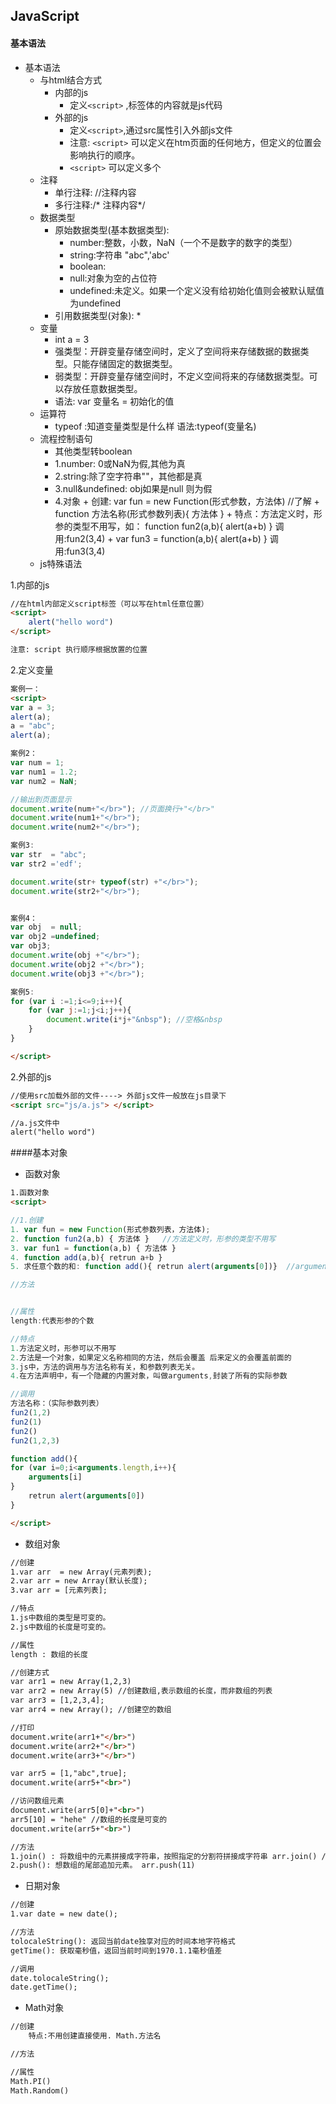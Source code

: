 ## JavaScript

#### 基本语法

+ 基本语法
	+ 与html结合方式
		+ 内部的js 
			* 定义`<script>` ,标签体的内容就是js代码
		+ 外部的js 
		   * 定义`<script>`,通过src属性引入外部js文件
		   * 注意: `<script>` 可以定义在htm页面的任何地方，但定义的位置会影响执行的顺序。
		   * `<script>` 可以定义多个
	+ 注释
		+ 单行注释: //注释内容
		+ 多行注释:/* 注释内容*/ 
	+ 数据类型
		+ 原始数据类型(基本数据类型):
		   * number:整数，小数，NaN（一个不是数字的数字的类型）
		   * string:字符串 "abc",'abc'
		   * boolean:
		   * null:对象为空的占位符
		   * undefined:未定义。如果一个定义没有给初始化值则会被默认赋值为undefined
		+ 引用数据类型(对象): 
			*  
	+ 变量
	  * int a = 3
	  * 强类型：开辟变量存储空间时，定义了空间将来存储数据的数据类型。只能存储固定的数据类型。
	  * 弱类型：开辟变量存储空间时，不定义空间将来的存储数据类型。可以存放任意数据类型。
	  * 语法: var 变量名 = 初始化的值
	+ 运算符
	  * typeof :知道变量类型是什么样 语法:typeof(变量名) 
	+ 流程控制语句 	
	  * 其他类型转boolean
	  * 1.number:	0或NaN为假,其他为真
	  * 2.string:除了空字符串""，其他都是真
	  * 3.null&undefined: obj如果是null 则为假
	  * 4.对象 
	  		+  创建: var fun = new Function(形式参数，方法体) //了解
	  		+  function 方法名称(形式参数列表){ 方法体 }
	  		+  特点：方法定义时，形参的类型不用写，如： function fun2(a,b){ alert(a+b) } 调用:fun2(3,4)
	  		+  var fun3  = function(a,b){ alert(a+b) } 调用:fun3(3,4)
	+ js特殊语法

1.内部的js

```html
//在html内部定义script标签（可以写在html任意位置）
<script>
	alert("hello word")
</script>

注意: script 执行顺序根据放置的位置
```

2.定义变量

```html
案例一：
<script>
var a = 3;
alert(a);
a = "abc";
alert(a);

案例2：
var num = 1;
var num1 = 1.2;
var num2 = NaN;

//输出到页面显示
document.write(num+"</br>"); //页面换行+"</br>"
document.write(num1+"</br>");
document.write(num2+"</br>");

案例3:
var str  = "abc";
var str2 ='edf';

document.write(str+ typeof(str) +"</br>");
document.write(str2+"</br>");


案例4：
var obj  = null;
var obj2 =undefined;
var obj3;
document.write(obj +"</br>");
document.write(obj2 +"</br>");
document.write(obj3 +"</br>");

案例5:
for (var i :=1;i<=9;i++){
	for (var j:=1;j<i;j++){
		document.write(i*j+"&nbsp"); //空格&nbsp
	}
}

</script>

```

2.外部的js

```html
//使用src加载外部的文件----> 外部js文件一般放在js目录下 
<script src="js/a.js"> </script>

//a.js文件中
alert("hello word")
```

####基本对象

+ 函数对象 

```html
1.函数对象
<script>

//1.创建
1. var fun = new Function(形式参数列表，方法体);
2. function fun2(a,b) { 方法体 }	//方法定义时，形参的类型不用写
3. var fun1 = function(a,b) { 方法体 }
4. function add(a,b){ retrun a+b }
5. 求任意个数的和: function add(){ retrun alert(arguments[0])}  //arguments 内置数组

//方法


//属性
length:代表形参的个数

//特点
1.方法定义时，形参可以不用写
2.方法是一个对象，如果定义名称相同的方法，然后会覆盖 后来定义的会覆盖前面的
3.js中，方法的调用与方法名称有关，和参数列表无关。
4.在方法声明中，有一个隐藏的内置对象，叫做arguments,封装了所有的实际参数

//调用
方法名称：（实际参数列表）
fun2(1,2)
fun2(1)
fun2()
fun2(1,2,3)

function add(){ 
for (var i=0;i<arguments.length,i++){
	arguments[i]
}
	retrun alert(arguments[0])
} 

</script>
```


+ 数组对象 

```html
//创建 
1.var arr  = new Array(元素列表);
2.var arr = new Array(默认长度);
3.var arr = [元素列表];

//特点 
1.js中数组的类型是可变的。
2.js中数组的长度是可变的。

//属性
length : 数组的长度

//创建方式
var arr1 = new Array(1,2,3)
var arr2 = new Array(5)	//创建数组,表示数组的长度，而非数组的列表
var arr3 = [1,2,3,4];
var arr4 = new Array(); //创建空的数组

//打印
document.write(arr1+"</br>")
document.write(arr2+"</br>")
document.write(arr3+"</br>")

var arr5 = [1,"abc",true];
document.write(arr5+"<br>")

//访问数组元素
document.write(arr5[0]+"<br>")
arr5[10] = "hehe" //数组的长度是可变的
document.write(arr5+"<br>")

//方法
1.join() : 将数组中的元素拼接成字符串，按照指定的分割符拼接成字符串 arr.join() //无参数：默认逗号；有参join(-):按照-分割
2.push(): 想数组的尾部追加元素。 arr.push(11)
```

+ 日期对象

```html
//创建
1.var date = new date();

//方法
tolocaleString(): 返回当前date独享对应的时间本地字符格式
getTime(): 获取毫秒值，返回当前时间到1970.1.1毫秒值差

//调用
date.tolocaleString();
date.getTime();
```

+ Math对象

```html
//创建
	特点:不用创建直接使用. Math.方法名

//方法

//属性
Math.PI()
Math.Random() 
```









